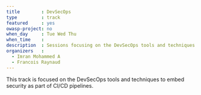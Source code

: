 ```yaml
---
title        : DevSecOps 
type         : track
featured     : yes
owasp-project: no
when_day     : Tue Wed Thu
when_time    : 
description  : Sessions focusing on the DevSecOps tools and techniques to embed security as part of CI/CD pipelines
organizers   : 
  - Imran Mohammed A
  - Francois Raynaud
---
```


This track is focused on the DevSecOps tools and techniques to embed security as part of CI/CD pipelines. 
